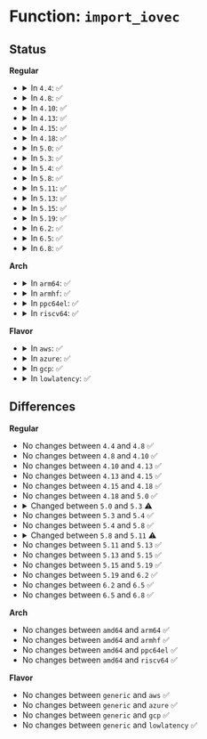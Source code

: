 # Function: <code>import_iovec</code>

## Status
<b>Regular</b>
<ul>
<li>
<details>
<summary>In <code>4.4</code>: ✅</summary>

```c
int import_iovec(int type, const struct iovec *uvector, unsigned int nr_segs, unsigned int fast_segs, struct iovec **iov, struct iov_iter *i);
```

**Collision:** Unique Global

**Inline:** No

**Transformation:** False

**Instances:**

```
In lib/iov_iter.c (ffffffff813fb6e0)
Location: lib/iov_iter.c:796
Inline: False
Direct callers:
  - mm/process_vm_access.c:process_vm_rw
  - fs/read_write.c:do_readv_writev
  - fs/splice.c:vmsplice_to_user
  - fs/aio.c:aio_run_iocb
  - security/keys/keyctl.c:keyctl_instantiate_key_iov
  - block/scsi_ioctl.c:sg_io
  - net/socket.c:copy_msghdr_from_user
```
**Symbols:**

```
ffffffff813fb6e0-ffffffff813fb7b4: import_iovec (STB_GLOBAL)
```
</details>
</li>
<li>
<details>
<summary>In <code>4.8</code>: ✅</summary>

```c
int import_iovec(int type, const struct iovec *uvector, unsigned int nr_segs, unsigned int fast_segs, struct iovec **iov, struct iov_iter *i);
```

**Collision:** Unique Global

**Inline:** No

**Transformation:** False

**Instances:**

```
In lib/iov_iter.c (ffffffff81442a90)
Location: lib/iov_iter.c:752
Inline: False
Direct callers:
  - mm/process_vm_access.c:process_vm_rw
  - fs/read_write.c:do_readv_writev
  - fs/splice.c:vmsplice_to_user
  - fs/aio.c:aio_run_iocb
  - security/keys/keyctl.c:keyctl_instantiate_key_iov
  - block/scsi_ioctl.c:sg_io
  - net/socket.c:copy_msghdr_from_user
```
**Symbols:**

```
ffffffff81442a90-ffffffff81442b64: import_iovec (STB_GLOBAL)
```
</details>
</li>
<li>
<details>
<summary>In <code>4.10</code>: ✅</summary>

```c
int import_iovec(int type, const struct iovec *uvector, unsigned int nr_segs, unsigned int fast_segs, struct iovec **iov, struct iov_iter *i);
```

**Collision:** Unique Global

**Inline:** No

**Transformation:** False

**Instances:**

```
In lib/iov_iter.c (ffffffff8145fca0)
Location: lib/iov_iter.c:1266
Inline: False
Direct callers:
  - mm/process_vm_access.c:process_vm_rw
  - fs/read_write.c:do_readv_writev
  - fs/splice.c:vmsplice_to_pipe
  - fs/splice.c:vmsplice_to_user
  - fs/aio.c:aio_setup_rw
  - security/keys/keyctl.c:keyctl_instantiate_key_iov
  - block/scsi_ioctl.c:sg_io
  - net/socket.c:copy_msghdr_from_user
```
**Symbols:**

```
ffffffff8145fca0-ffffffff8145fd74: import_iovec (STB_GLOBAL)
```
</details>
</li>
<li>
<details>
<summary>In <code>4.13</code>: ✅</summary>

```c
int import_iovec(int type, const struct iovec *uvector, unsigned int nr_segs, unsigned int fast_segs, struct iovec **iov, struct iov_iter *i);
```

**Collision:** Unique Global

**Inline:** No

**Transformation:** False

**Instances:**

```
In lib/iov_iter.c (ffffffff81464d60)
Location: lib/iov_iter.c:1390
Inline: False
Direct callers:
  - mm/process_vm_access.c:process_vm_rw
  - fs/read_write.c:vfs_writev
  - fs/read_write.c:vfs_readv
  - fs/splice.c:vmsplice_to_pipe
  - fs/splice.c:vmsplice_to_user
  - fs/aio.c:aio_setup_rw
  - security/keys/keyctl.c:keyctl_instantiate_key_iov
  - block/scsi_ioctl.c:sg_io
  - net/socket.c:copy_msghdr_from_user
```
**Symbols:**

```
ffffffff81464d60-ffffffff81464e34: import_iovec (STB_GLOBAL)
```
</details>
</li>
<li>
<details>
<summary>In <code>4.15</code>: ✅</summary>

```c
int import_iovec(int type, const struct iovec *uvector, unsigned int nr_segs, unsigned int fast_segs, struct iovec **iov, struct iov_iter *i);
```

**Collision:** Unique Global

**Inline:** No

**Transformation:** False

**Instances:**

```
In lib/iov_iter.c (ffffffff81490ce0)
Location: lib/iov_iter.c:1392
Inline: False
Direct callers:
  - mm/process_vm_access.c:process_vm_rw
  - fs/read_write.c:vfs_writev
  - fs/read_write.c:vfs_readv
  - fs/splice.c:vmsplice_to_pipe
  - fs/splice.c:vmsplice_to_user
  - fs/aio.c:aio_setup_rw
  - security/keys/keyctl.c:keyctl_instantiate_key_iov
  - block/scsi_ioctl.c:sg_io
  - net/socket.c:copy_msghdr_from_user
```
**Symbols:**

```
ffffffff81490ce0-ffffffff81490db4: import_iovec (STB_GLOBAL)
```
</details>
</li>
<li>
<details>
<summary>In <code>4.18</code>: ✅</summary>

```c
int import_iovec(int type, const struct iovec *uvector, unsigned int nr_segs, unsigned int fast_segs, struct iovec **iov, struct iov_iter *i);
```

**Collision:** Unique Global

**Inline:** No

**Transformation:** False

**Instances:**

```
In lib/iov_iter.c (ffffffff814c5af0)
Location: lib/iov_iter.c:1522
Inline: False
Direct callers:
  - mm/process_vm_access.c:process_vm_rw
  - fs/read_write.c:vfs_writev
  - fs/read_write.c:vfs_readv
  - fs/splice.c:__do_sys_vmsplice
  - fs/aio.c:aio_setup_rw
  - security/keys/keyctl.c:keyctl_instantiate_key_iov
  - block/scsi_ioctl.c:sg_io
  - net/socket.c:copy_msghdr_from_user
```
**Symbols:**

```
ffffffff814c5af0-ffffffff814c5bc4: import_iovec (STB_GLOBAL)
```
</details>
</li>
<li>
<details>
<summary>In <code>5.0</code>: ✅</summary>

```c
int import_iovec(int type, const struct iovec *uvector, unsigned int nr_segs, unsigned int fast_segs, struct iovec **iov, struct iov_iter *i);
```

**Collision:** Unique Global

**Inline:** No

**Transformation:** False

**Instances:**

```
In lib/iov_iter.c (ffffffff814da2a0)
Location: lib/iov_iter.c:1618
Inline: False
Direct callers:
  - mm/process_vm_access.c:process_vm_rw
  - fs/read_write.c:vfs_writev
  - fs/read_write.c:vfs_readv
  - fs/splice.c:__do_sys_vmsplice
  - fs/aio.c:aio_setup_rw
  - security/keys/keyctl.c:keyctl_instantiate_key_iov
  - block/scsi_ioctl.c:sg_io
  - net/socket.c:copy_msghdr_from_user
```
**Symbols:**

```
ffffffff814da2a0-ffffffff814da34d: import_iovec (STB_GLOBAL)
```
</details>
</li>
<li>
<details>
<summary>In <code>5.3</code>: ✅</summary>

```c
ssize_t import_iovec(int type, const struct iovec *uvector, unsigned int nr_segs, unsigned int fast_segs, struct iovec **iov, struct iov_iter *i);
```

**Collision:** Unique Global

**Inline:** No

**Transformation:** False

**Instances:**

```
In lib/iov_iter.c (ffffffff81505ad0)
Location: lib/iov_iter.c:1639
Inline: False
Direct callers:
  - mm/process_vm_access.c:process_vm_rw
  - fs/read_write.c:vfs_writev
  - fs/read_write.c:vfs_readv
  - fs/splice.c:__do_sys_vmsplice
  - fs/aio.c:aio_setup_rw
  - security/keys/keyctl.c:keyctl_instantiate_key_iov
  - block/scsi_ioctl.c:sg_io
  - net/socket.c:copy_msghdr_from_user
```
**Symbols:**

```
ffffffff81505ad0-ffffffff81505b7a: import_iovec (STB_GLOBAL)
```
</details>
</li>
<li>
<details>
<summary>In <code>5.4</code>: ✅</summary>

```c
ssize_t import_iovec(int type, const struct iovec *uvector, unsigned int nr_segs, unsigned int fast_segs, struct iovec **iov, struct iov_iter *i);
```

**Collision:** Unique Global

**Inline:** No

**Transformation:** False

**Instances:**

```
In lib/iov_iter.c (ffffffff81523a70)
Location: lib/iov_iter.c:1639
Inline: False
Direct callers:
  - mm/process_vm_access.c:process_vm_rw
  - fs/read_write.c:vfs_writev
  - fs/read_write.c:vfs_readv
  - fs/splice.c:__do_sys_vmsplice
  - fs/aio.c:aio_setup_rw
  - security/keys/keyctl.c:keyctl_instantiate_key_iov
  - block/scsi_ioctl.c:sg_io
  - net/socket.c:copy_msghdr_from_user
```
**Symbols:**

```
ffffffff81523a70-ffffffff81523b60: import_iovec (STB_GLOBAL)
```
</details>
</li>
<li>
<details>
<summary>In <code>5.8</code>: ✅</summary>

```c
ssize_t import_iovec(int type, const struct iovec *uvector, unsigned int nr_segs, unsigned int fast_segs, struct iovec **iov, struct iov_iter *i);
```

**Collision:** Unique Global

**Inline:** No

**Transformation:** False

**Instances:**

```
In lib/iov_iter.c (ffffffff81587e60)
Location: lib/iov_iter.c:1674
Inline: False
Direct callers:
  - mm/process_vm_access.c:process_vm_rw
  - fs/read_write.c:vfs_writev
  - fs/read_write.c:vfs_readv
  - fs/splice.c:__do_sys_vmsplice
  - fs/io_uring.c:__io_recvmsg_copy_hdr
  - fs/io_uring.c:io_import_iovec
  - security/keys/keyctl.c:keyctl_instantiate_key_iov
  - block/scsi_ioctl.c:sg_io
  - drivers/scsi/sg.c:sg_start_req
  - net/socket.c:___sys_recvmsg
  - net/socket.c:sendmsg_copy_msghdr
```
**Symbols:**

```
ffffffff81587e60-ffffffff81587f47: import_iovec (STB_GLOBAL)
```
</details>
</li>
<li>
<details>
<summary>In <code>5.11</code>: ✅</summary>

```c
ssize_t import_iovec(int type, const struct iovec *uvec, unsigned int nr_segs, unsigned int fast_segs, struct iovec **iovp, struct iov_iter *i);
```

**Collision:** Unique Global

**Inline:** No

**Transformation:** False

**Instances:**

```
In lib/iov_iter.c (ffffffff815a8fa0)
Location: lib/iov_iter.c:1809
Inline: False
Direct callers:
  - mm/process_vm_access.c:process_vm_rw
  - mm/madvise.c:__do_sys_process_madvise
  - fs/read_write.c:vfs_writev
  - fs/read_write.c:vfs_readv
  - fs/splice.c:__do_sys_vmsplice
  - security/keys/keyctl.c:keyctl_instantiate_key_iov
  - block/scsi_ioctl.c:sg_io
  - drivers/scsi/sg.c:sg_start_req
  - net/socket.c:___sys_recvmsg
  - net/socket.c:sendmsg_copy_msghdr
  - net/compat.c:get_compat_msghdr
```
**Symbols:**

```
ffffffff815a8fa0-ffffffff815a8fd3: import_iovec (STB_GLOBAL)
```
</details>
</li>
<li>
<details>
<summary>In <code>5.13</code>: ✅</summary>

```c
ssize_t import_iovec(int type, const struct iovec *uvec, unsigned int nr_segs, unsigned int fast_segs, struct iovec **iovp, struct iov_iter *i);
```

**Collision:** Unique Global

**Inline:** No

**Transformation:** False

**Instances:**

```
In lib/iov_iter.c (ffffffff815b3be0)
Location: lib/iov_iter.c:2097
Inline: False
Direct callers:
  - mm/process_vm_access.c:process_vm_rw
  - mm/madvise.c:__do_sys_process_madvise
  - fs/read_write.c:vfs_writev
  - fs/read_write.c:vfs_readv
  - fs/splice.c:__do_sys_vmsplice
  - security/keys/keyctl.c:keyctl_instantiate_key_iov
  - block/scsi_ioctl.c:sg_io
  - drivers/scsi/sg.c:sg_start_req
  - net/socket.c:___sys_recvmsg
  - net/socket.c:sendmsg_copy_msghdr
  - net/compat.c:get_compat_msghdr
```
**Symbols:**

```
ffffffff815b3be0-ffffffff815b3c13: import_iovec (STB_GLOBAL)
```
</details>
</li>
<li>
<details>
<summary>In <code>5.15</code>: ✅</summary>

```c
ssize_t import_iovec(int type, const struct iovec *uvec, unsigned int nr_segs, unsigned int fast_segs, struct iovec **iovp, struct iov_iter *i);
```

**Collision:** Unique Global

**Inline:** No

**Transformation:** False

**Instances:**

```
In lib/iov_iter.c (ffffffff81619d50)
Location: lib/iov_iter.c:1955
Inline: False
Direct callers:
  - mm/process_vm_access.c:process_vm_rw
  - mm/madvise.c:__do_sys_process_madvise
  - fs/read_write.c:vfs_writev
  - fs/read_write.c:vfs_readv
  - fs/splice.c:__do_sys_vmsplice
  - security/keys/keyctl.c:keyctl_instantiate_key_iov
  - drivers/scsi/scsi_ioctl.c:sg_io
  - drivers/scsi/sg.c:sg_start_req
  - net/socket.c:___sys_recvmsg
  - net/socket.c:sendmsg_copy_msghdr
  - net/compat.c:get_compat_msghdr
```
**Symbols:**

```
ffffffff81619d50-ffffffff81619d83: import_iovec (STB_GLOBAL)
```
</details>
</li>
<li>
<details>
<summary>In <code>5.19</code>: ✅</summary>

```c
ssize_t import_iovec(int type, const struct iovec *uvec, unsigned int nr_segs, unsigned int fast_segs, struct iovec **iovp, struct iov_iter *i);
```

**Collision:** Unique Global

**Inline:** No

**Transformation:** False

**Instances:**

```
In lib/iov_iter.c (ffffffff816e7220)
Location: lib/iov_iter.c:2004
Inline: False
Direct callers:
  - mm/process_vm_access.c:process_vm_rw
  - mm/madvise.c:__do_sys_process_madvise
  - fs/read_write.c:vfs_writev
  - fs/read_write.c:vfs_readv
  - fs/splice.c:__do_sys_vmsplice
  - security/keys/keyctl.c:keyctl_instantiate_key_iov
  - drivers/scsi/scsi_ioctl.c:sg_io
  - drivers/scsi/sg.c:sg_start_req
  - net/socket.c:___sys_recvmsg
  - net/socket.c:sendmsg_copy_msghdr
  - net/compat.c:get_compat_msghdr
```
**Symbols:**

```
ffffffff816e7220-ffffffff816e724f: import_iovec (STB_GLOBAL)
```
</details>
</li>
<li>
<details>
<summary>In <code>6.2</code>: ✅</summary>

```c
ssize_t import_iovec(int type, const struct iovec *uvec, unsigned int nr_segs, unsigned int fast_segs, struct iovec **iovp, struct iov_iter *i);
```

**Collision:** Unique Global

**Inline:** No

**Transformation:** False

**Instances:**

```
In lib/iov_iter.c (ffffffff817d6a30)
Location: lib/iov_iter.c:1856
Inline: False
Direct callers:
  - mm/process_vm_access.c:process_vm_rw
  - mm/madvise.c:__do_sys_process_madvise
  - fs/read_write.c:vfs_writev
  - fs/read_write.c:vfs_readv
  - fs/splice.c:__do_sys_vmsplice
  - security/keys/keyctl.c:keyctl_instantiate_key_iov
  - net/socket.c:copy_msghdr_from_user
  - net/compat.c:get_compat_msghdr
```
**Symbols:**

```
ffffffff817d6a30-ffffffff817d6a5f: import_iovec (STB_GLOBAL)
```
</details>
</li>
<li>
<details>
<summary>In <code>6.5</code>: ✅</summary>

```c
ssize_t import_iovec(int type, const struct iovec *uvec, unsigned int nr_segs, unsigned int fast_segs, struct iovec **iovp, struct iov_iter *i);
```

**Collision:** Unique Global

**Inline:** No

**Transformation:** False

**Instances:**

```
In lib/iov_iter.c (ffffffff81815a50)
Location: lib/iov_iter.c:1515
Inline: False
Direct callers:
  - mm/process_vm_access.c:process_vm_rw
  - mm/madvise.c:__do_sys_process_madvise
  - fs/read_write.c:vfs_writev
  - fs/read_write.c:vfs_readv
  - fs/splice.c:__do_sys_vmsplice
  - security/keys/keyctl.c:keyctl_instantiate_key_iov
  - net/socket.c:copy_msghdr_from_user
  - net/compat.c:get_compat_msghdr
```
**Symbols:**

```
ffffffff81815a50-ffffffff81815a7f: import_iovec (STB_GLOBAL)
```
</details>
</li>
<li>
<details>
<summary>In <code>6.8</code>: ✅</summary>

```c
ssize_t import_iovec(int type, const struct iovec *uvec, unsigned int nr_segs, unsigned int fast_segs, struct iovec **iovp, struct iov_iter *i);
```

**Collision:** Unique Global

**Inline:** No

**Transformation:** False

**Instances:**

```
In lib/iov_iter.c (ffffffff8185ab90)
Location: lib/iov_iter.c:1340
Inline: False
Direct callers:
  - mm/process_vm_access.c:process_vm_rw
  - mm/madvise.c:__do_sys_process_madvise
  - fs/read_write.c:vfs_writev
  - fs/read_write.c:vfs_readv
  - fs/splice.c:__do_sys_vmsplice
  - security/keys/keyctl.c:keyctl_instantiate_key_iov
  - net/socket.c:copy_msghdr_from_user
  - net/compat.c:get_compat_msghdr
```
**Symbols:**

```
ffffffff8185ab90-ffffffff8185abbf: import_iovec (STB_GLOBAL)
```
</details>
</li>
</ul>
<b>Arch</b>
<ul>
<li>
<details>
<summary>In <code>arm64</code>: ✅</summary>

```c
ssize_t import_iovec(int type, const struct iovec *uvector, unsigned int nr_segs, unsigned int fast_segs, struct iovec **iov, struct iov_iter *i);
```

**Collision:** Unique Global

**Inline:** No

**Transformation:** False

**Instances:**

```
In lib/iov_iter.c (ffff80001062d9a8)
Location: lib/iov_iter.c:1639
Inline: False
Direct callers:
  - mm/process_vm_access.c:process_vm_rw
  - fs/read_write.c:vfs_writev
  - fs/read_write.c:vfs_readv
  - fs/splice.c:__do_sys_vmsplice
  - security/keys/keyctl.c:keyctl_instantiate_key_iov
  - block/scsi_ioctl.c:sg_io
  - net/socket.c:copy_msghdr_from_user
```
**Symbols:**

```
ffff80001062d9a8-ffff80001062da70: import_iovec (STB_GLOBAL)
```
</details>
</li>
<li>
<details>
<summary>In <code>armhf</code>: ✅</summary>

```c
ssize_t import_iovec(int type, const struct iovec *uvector, unsigned int nr_segs, unsigned int fast_segs, struct iovec **iov, struct iov_iter *i);
```

**Collision:** Unique Global

**Inline:** No

**Transformation:** False

**Instances:**

```
In lib/iov_iter.c (c07d45dc)
Location: lib/iov_iter.c:1639
Inline: False
Direct callers:
  - mm/process_vm_access.c:process_vm_rw
  - fs/read_write.c:vfs_writev
  - fs/read_write.c:vfs_readv
  - fs/splice.c:__do_sys_vmsplice
  - fs/io_uring.c:io_import_iovec
  - security/keys/keyctl.c:keyctl_instantiate_key_iov
  - block/scsi_ioctl.c:sg_io
  - net/socket.c:copy_msghdr_from_user
```
**Symbols:**

```
c07d45dc-c07d46a0: import_iovec (STB_GLOBAL)
```
</details>
</li>
<li>
<details>
<summary>In <code>ppc64el</code>: ✅</summary>

```c
ssize_t import_iovec(int type, const struct iovec *uvector, unsigned int nr_segs, unsigned int fast_segs, struct iovec **iov, struct iov_iter *i);
```

**Collision:** Unique Global

**Inline:** No

**Transformation:** False

**Instances:**

```
In lib/iov_iter.c (c0000000007d0eb0)
Location: lib/iov_iter.c:1639
Inline: False
Direct callers:
  - mm/process_vm_access.c:process_vm_rw
  - fs/read_write.c:vfs_writev
  - fs/read_write.c:vfs_readv
  - fs/splice.c:__do_sys_vmsplice
  - security/keys/keyctl.c:keyctl_instantiate_key_iov
  - block/scsi_ioctl.c:sg_io
  - net/socket.c:copy_msghdr_from_user
```
**Symbols:**

```
c0000000007d0eb0-c0000000007d0fac: import_iovec (STB_GLOBAL)
```
</details>
</li>
<li>
<details>
<summary>In <code>riscv64</code>: ✅</summary>

```c
ssize_t import_iovec(int type, const struct iovec *uvector, unsigned int nr_segs, unsigned int fast_segs, struct iovec **iov, struct iov_iter *i);
```

**Collision:** Unique Global

**Inline:** No

**Transformation:** False

**Instances:**

```
In lib/iov_iter.c (ffffffe00045d72a)
Location: lib/iov_iter.c:1639
Inline: False
Direct callers:
  - mm/process_vm_access.c:process_vm_rw
  - fs/read_write.c:vfs_writev
  - fs/read_write.c:vfs_readv
  - fs/splice.c:__do_sys_vmsplice
  - security/keys/keyctl.c:keyctl_instantiate_key_iov
  - block/scsi_ioctl.c:sg_io
  - net/socket.c:copy_msghdr_from_user
```
**Symbols:**

```
ffffffe00045d72a-ffffffe00045d7b4: import_iovec (STB_GLOBAL)
```
</details>
</li>
</ul>
<b>Flavor</b>
<ul>
<li>
<details>
<summary>In <code>aws</code>: ✅</summary>

```c
ssize_t import_iovec(int type, const struct iovec *uvector, unsigned int nr_segs, unsigned int fast_segs, struct iovec **iov, struct iov_iter *i);
```

**Collision:** Unique Global

**Inline:** No

**Transformation:** False

**Instances:**

```
In lib/iov_iter.c (ffffffff8151c050)
Location: lib/iov_iter.c:1639
Inline: False
Direct callers:
  - mm/process_vm_access.c:process_vm_rw
  - fs/read_write.c:vfs_writev
  - fs/read_write.c:vfs_readv
  - fs/splice.c:__do_sys_vmsplice
  - fs/aio.c:aio_setup_rw
  - security/keys/keyctl.c:keyctl_instantiate_key_iov
  - block/scsi_ioctl.c:sg_io
  - net/socket.c:copy_msghdr_from_user
```
**Symbols:**

```
ffffffff8151c050-ffffffff8151c140: import_iovec (STB_GLOBAL)
```
</details>
</li>
<li>
<details>
<summary>In <code>azure</code>: ✅</summary>

```c
ssize_t import_iovec(int type, const struct iovec *uvector, unsigned int nr_segs, unsigned int fast_segs, struct iovec **iov, struct iov_iter *i);
```

**Collision:** Unique Global

**Inline:** No

**Transformation:** False

**Instances:**

```
In lib/iov_iter.c (ffffffff8150c340)
Location: lib/iov_iter.c:1639
Inline: False
Direct callers:
  - mm/process_vm_access.c:process_vm_rw
  - fs/read_write.c:vfs_writev
  - fs/read_write.c:vfs_readv
  - fs/splice.c:__do_sys_vmsplice
  - fs/aio.c:aio_setup_rw
  - security/keys/keyctl.c:keyctl_instantiate_key_iov
  - block/scsi_ioctl.c:sg_io
  - net/socket.c:copy_msghdr_from_user
```
**Symbols:**

```
ffffffff8150c340-ffffffff8150c430: import_iovec (STB_GLOBAL)
```
</details>
</li>
<li>
<details>
<summary>In <code>gcp</code>: ✅</summary>

```c
ssize_t import_iovec(int type, const struct iovec *uvector, unsigned int nr_segs, unsigned int fast_segs, struct iovec **iov, struct iov_iter *i);
```

**Collision:** Unique Global

**Inline:** No

**Transformation:** False

**Instances:**

```
In lib/iov_iter.c (ffffffff815180e0)
Location: lib/iov_iter.c:1639
Inline: False
Direct callers:
  - mm/process_vm_access.c:process_vm_rw
  - fs/read_write.c:vfs_writev
  - fs/read_write.c:vfs_readv
  - fs/splice.c:__do_sys_vmsplice
  - fs/aio.c:aio_setup_rw
  - security/keys/keyctl.c:keyctl_instantiate_key_iov
  - block/scsi_ioctl.c:sg_io
  - net/socket.c:copy_msghdr_from_user
```
**Symbols:**

```
ffffffff815180e0-ffffffff815181d0: import_iovec (STB_GLOBAL)
```
</details>
</li>
<li>
<details>
<summary>In <code>lowlatency</code>: ✅</summary>

```c
ssize_t import_iovec(int type, const struct iovec *uvector, unsigned int nr_segs, unsigned int fast_segs, struct iovec **iov, struct iov_iter *i);
```

**Collision:** Unique Global

**Inline:** No

**Transformation:** False

**Instances:**

```
In lib/iov_iter.c (ffffffff815318d0)
Location: lib/iov_iter.c:1639
Inline: False
Direct callers:
  - mm/process_vm_access.c:process_vm_rw
  - fs/read_write.c:vfs_writev
  - fs/read_write.c:vfs_readv
  - fs/splice.c:__do_sys_vmsplice
  - fs/aio.c:aio_setup_rw
  - security/keys/keyctl.c:keyctl_instantiate_key_iov
  - block/scsi_ioctl.c:sg_io
  - net/socket.c:copy_msghdr_from_user
```
**Symbols:**

```
ffffffff815318d0-ffffffff815319c0: import_iovec (STB_GLOBAL)
```
</details>
</li>
</ul>

## Differences
<b>Regular</b>
<ul>
<li>
No changes between <code>4.4</code> and <code>4.8</code> ✅
</li>
<li>
No changes between <code>4.8</code> and <code>4.10</code> ✅
</li>
<li>
No changes between <code>4.10</code> and <code>4.13</code> ✅
</li>
<li>
No changes between <code>4.13</code> and <code>4.15</code> ✅
</li>
<li>
No changes between <code>4.15</code> and <code>4.18</code> ✅
</li>
<li>
No changes between <code>4.18</code> and <code>5.0</code> ✅
</li>
<li>
<details>
<summary>Changed between <code>5.0</code> and <code>5.3</code> ⚠️</summary>
<ul>
<li>
<b>Return type changed. </b>
<code>int</code> ➡️ <code>ssize_t</code>
</li>
</ul>
</details>
</li>
<li>
No changes between <code>5.3</code> and <code>5.4</code> ✅
</li>
<li>
No changes between <code>5.4</code> and <code>5.8</code> ✅
</li>
<li>
<details>
<summary>Changed between <code>5.8</code> and <code>5.11</code> ⚠️</summary>
<ul>
<li>
<b>Param added. </b>
<code>const struct iovec *uvec</code>
</li>
<li>
<b>Param added. </b>
<code>struct iovec **iovp</code>
</li>
<li>
<b>Param removed. </b>
<code>const struct iovec *uvector</code>
</li>
<li>
<b>Param removed. </b>
<code>struct iovec **iov</code>
</li>
</ul>
</details>
</li>
<li>
No changes between <code>5.11</code> and <code>5.13</code> ✅
</li>
<li>
No changes between <code>5.13</code> and <code>5.15</code> ✅
</li>
<li>
No changes between <code>5.15</code> and <code>5.19</code> ✅
</li>
<li>
No changes between <code>5.19</code> and <code>6.2</code> ✅
</li>
<li>
No changes between <code>6.2</code> and <code>6.5</code> ✅
</li>
<li>
No changes between <code>6.5</code> and <code>6.8</code> ✅
</li>
</ul>
<b>Arch</b>
<ul>
<li>
No changes between <code>amd64</code> and <code>arm64</code> ✅
</li>
<li>
No changes between <code>amd64</code> and <code>armhf</code> ✅
</li>
<li>
No changes between <code>amd64</code> and <code>ppc64el</code> ✅
</li>
<li>
No changes between <code>amd64</code> and <code>riscv64</code> ✅
</li>
</ul>
<b>Flavor</b>
<ul>
<li>
No changes between <code>generic</code> and <code>aws</code> ✅
</li>
<li>
No changes between <code>generic</code> and <code>azure</code> ✅
</li>
<li>
No changes between <code>generic</code> and <code>gcp</code> ✅
</li>
<li>
No changes between <code>generic</code> and <code>lowlatency</code> ✅
</li>
</ul>
